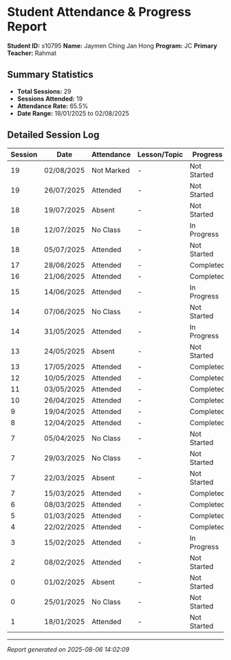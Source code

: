# Student Attendance & Progress Report

**Student ID:** s10795
**Name:** Jaymen Ching Jan Hong
**Program:** JC
**Primary Teacher:** Rahmat

## Summary Statistics
- **Total Sessions:** 29
- **Sessions Attended:** 19
- **Attendance Rate:** 65.5%
- **Date Range:** 18/01/2025 to 02/08/2025

## Detailed Session Log

| Session | Date | Attendance | Lesson/Topic | Progress |
|---------|------|------------|--------------|----------|
| 19 | 02/08/2025 | Not Marked | - | Not Started |
| 19 | 26/07/2025 | Attended | - | Not Started |
| 18 | 19/07/2025 | Absent | - | Not Started |
| 18 | 12/07/2025 | No Class | - | In Progress |
| 18 | 05/07/2025 | Attended | - | Not Started |
| 17 | 28/06/2025 | Attended | - | Completed |
| 16 | 21/06/2025 | Attended | - | Completed |
| 15 | 14/06/2025 | Attended | - | In Progress |
| 14 | 07/06/2025 | No Class | - | Not Started |
| 14 | 31/05/2025 | Attended | - | In Progress |
| 13 | 24/05/2025 | Absent | - | Not Started |
| 13 | 17/05/2025 | Attended | - | Completed |
| 12 | 10/05/2025 | Attended | - | Completed |
| 11 | 03/05/2025 | Attended | - | Completed |
| 10 | 26/04/2025 | Attended | - | Completed |
| 9 | 19/04/2025 | Attended | - | Completed |
| 8 | 12/04/2025 | Attended | - | Completed |
| 7 | 05/04/2025 | No Class | - | Not Started |
| 7 | 29/03/2025 | No Class | - | Not Started |
| 7 | 22/03/2025 | Absent | - | Not Started |
| 7 | 15/03/2025 | Attended | - | Completed |
| 6 | 08/03/2025 | Attended | - | Completed |
| 5 | 01/03/2025 | Attended | - | Completed |
| 4 | 22/02/2025 | Attended | - | Completed |
| 3 | 15/02/2025 | Attended | - | In Progress |
| 2 | 08/02/2025 | Attended | - | Not Started |
| 0 | 01/02/2025 | Absent | - | Not Started |
| 0 | 25/01/2025 | No Class | - | Not Started |
| 1 | 18/01/2025 | Attended | - | Not Started |

---
*Report generated on 2025-08-06 14:02:09*